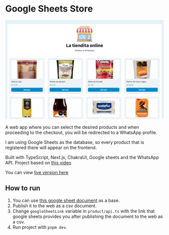 # Google Sheets Store

![web app preview](./google-sheets-store.png)

A web app where you can select the desired products and when proceeding to the checkout, you will be redirected to a WhatsApp profile.

I am using Google Sheets as the database, so every product that is registered there will appear on the frontend.

Built with TypeScript, Next.js, ChakraUI, Google sheets and the WhatsApp API. Project based on [this video](https://youtu.be/DgPcpte1eoA)

You can view [live version here](https://google-sheets-store.jorgeyza.com/)

## How to run

1. You can use [this google sheet document](https://docs.google.com/spreadsheets/d/1Qq38enSWKPWt8CwYdAZEpiWI-9njUbDnqcyjL9p4zxE/edit?usp=sharing) as a base.
2. Publish it to the web as a csv document.
3. Change `googleSheetLink` variable in `product/api.ts` with the link that google sheets provides you after publishing the document to the web as a csv.
4. Run project with `pnpm dev`.
